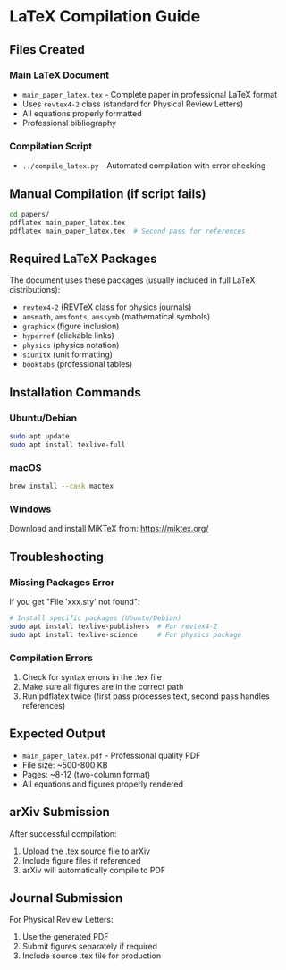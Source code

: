 # LaTeX Compilation Guide

## Files Created

### Main LaTeX Document
- `main_paper_latex.tex` - Complete paper in professional LaTeX format
- Uses `revtex4-2` class (standard for Physical Review Letters)
- All equations properly formatted
- Professional bibliography

### Compilation Script
- `../compile_latex.py` - Automated compilation with error checking

## Manual Compilation (if script fails)

```bash
cd papers/
pdflatex main_paper_latex.tex
pdflatex main_paper_latex.tex  # Second pass for references
```

## Required LaTeX Packages

The document uses these packages (usually included in full LaTeX distributions):
- `revtex4-2` (REVTeX class for physics journals)
- `amsmath`, `amsfonts`, `amssymb` (mathematical symbols)
- `graphicx` (figure inclusion)
- `hyperref` (clickable links)
- `physics` (physics notation)
- `siunitx` (unit formatting)
- `booktabs` (professional tables)

## Installation Commands

### Ubuntu/Debian
```bash
sudo apt update
sudo apt install texlive-full
```

### macOS
```bash
brew install --cask mactex
```

### Windows
Download and install MiKTeX from: https://miktex.org/

## Troubleshooting

### Missing Packages Error
If you get "File 'xxx.sty' not found":
```bash
# Install specific packages (Ubuntu/Debian)
sudo apt install texlive-publishers  # For revtex4-2
sudo apt install texlive-science     # For physics package
```

### Compilation Errors
1. Check for syntax errors in the .tex file
2. Make sure all figures are in the correct path
3. Run pdflatex twice (first pass processes text, second pass handles references)

## Expected Output

- `main_paper_latex.pdf` - Professional quality PDF
- File size: ~500-800 KB
- Pages: ~8-12 (two-column format)
- All equations and figures properly rendered

## arXiv Submission

After successful compilation:
1. Upload the .tex source file to arXiv
2. Include figure files if referenced
3. arXiv will automatically compile to PDF

## Journal Submission

For Physical Review Letters:
1. Use the generated PDF
2. Submit figures separately if required
3. Include source .tex file for production